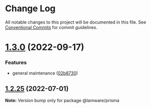# Change Log

All notable changes to this project will be documented in this file.
See [Conventional Commits](https://conventionalcommits.org) for commit guidelines.

# [1.3.0](https://github.com/oyed/lamware/compare/@lamware/prisma@1.2.25...@lamware/prisma@1.3.0) (2022-09-17)


### Features

* general maintenance ([02b8730](https://github.com/oyed/lamware/commit/02b8730fc776181b6be8c8950e17a186380d975e))





## [1.2.25](https://github.com/oyed/lamware/compare/@lamware/prisma@1.2.24...@lamware/prisma@1.2.25) (2022-07-01)

**Note:** Version bump only for package @lamware/prisma

